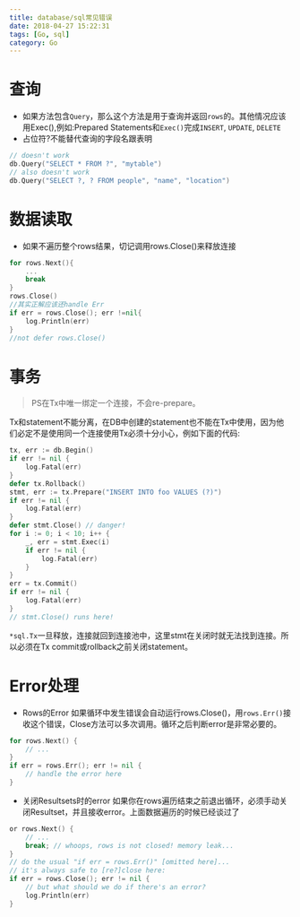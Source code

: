 ```yaml
---
title: database/sql常见错误
date: 2018-04-27 15:22:31
tags: [Go, sql]
category: Go
---
```

# 查询
* 如果方法包含`Query`，那么这个方法是用于查询并返回`rows`的。其他情况应该用Exec(),例如:Prepared Statements和`Exec()`完成`INSERT`, `UPDATE`, `DELETE`
* 占位符?不能替代查询的字段名跟表明

```go
// doesn't work
db.Query("SELECT * FROM ?", "mytable")
// also doesn't work
db.Query("SELECT ?, ? FROM people", "name", "location")
```

# 数据读取
* 如果不遍历整个rows结果，切记调用rows.Close()来释放连接

```go
for rows.Next(){
	...
	break
}
rows.Close()
//其实正解应该还handle Err
if err = rows.Close(); err !=nil{
	log.Println(err)
}
//not defer rows.Close()
```
# 事务
>PS在Tx中唯一绑定一个连接，不会re-prepare。

Tx和statement不能分离，在DB中创建的statement也不能在Tx中使用，因为他们必定不是使用同一个连接使用Tx必须十分小心，例如下面的代码:
```go
tx, err := db.Begin()
if err != nil {
    log.Fatal(err)
}
defer tx.Rollback()
stmt, err := tx.Prepare("INSERT INTO foo VALUES (?)")
if err != nil {
    log.Fatal(err)
}
defer stmt.Close() // danger!
for i := 0; i < 10; i++ {
    _, err = stmt.Exec(i)
    if err != nil {
        log.Fatal(err)
    }
}
err = tx.Commit()
if err != nil {
    log.Fatal(err)
}
// stmt.Close() runs here!
```
`*sql.Tx`一旦释放，连接就回到连接池中，这里stmt在关闭时就无法找到连接。所以必须在Tx commit或rollback之前关闭statement。
# Error处理
* Rows的Error
如果循环中发生错误会自动运行rows.Close()，用`rows.Err()`接收这个错误，Close方法可以多次调用。循环之后判断error是非常必要的。

```go
for rows.Next() {
    // ...
}
if err = rows.Err(); err != nil {
    // handle the error here
}
```
* 关闭Resultsets时的error
如果你在rows遍历结束之前退出循环，必须手动关闭Resultset，并且接收error。上面数据遍历的时候已经谈过了

```go
or rows.Next() {
    // ...
    break; // whoops, rows is not closed! memory leak...
}
// do the usual "if err = rows.Err()" [omitted here]...
// it's always safe to [re?]close here:
if err = rows.Close(); err != nil {
    // but what should we do if there's an error?
    log.Println(err)
}
```
